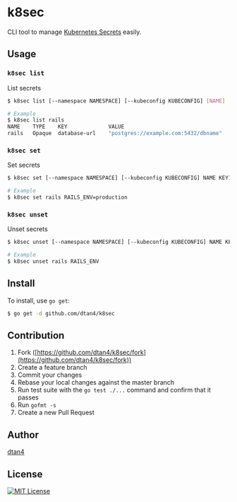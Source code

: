 # k8sec

CLI tool to manage [Kubernetes Secrets](http://kubernetes.io/docs/user-guide/secrets/) easily.

## Usage

### `k8sec list`

List secrets

``` bash
$ k8sec list [--namespace NAMESPACE] [--kubeconfig KUBECONFIG] [NAME]

# Example
$ k8sec list rails
NAME    TYPE    KEY             VALUE
rails   Opaque  database-url    "postgres://example.com:5432/dbname"
```

### `k8sec set`

Set secrets

``` bash
$ k8sec set [--namespace NAMESPACE] [--kubeconfig KUBECONFIG] NAME KEY1=VALUE1 KEY2=VALUE2

# Example
$ k8sec set rails RAILS_ENV=production
```

### `k8sec unset`

Unset secrets

``` bash
$ k8sec unset [--namespace NAMESPACE] [--kubeconfig KUBECONFIG] NAME KEY1 KEY2

# Example
$ k8sec unset rails RAILS_ENV
```

## Install

To install, use `go get`:

```bash
$ go get -d github.com/dtan4/k8sec
```

## Contribution

1. Fork ([https://github.com/dtan4/k8sec/fork](https://github.com/dtan4/k8sec/fork))
1. Create a feature branch
1. Commit your changes
1. Rebase your local changes against the master branch
1. Run test suite with the `go test ./...` command and confirm that it passes
1. Run `gofmt -s`
1. Create a new Pull Request

## Author

[dtan4](https://github.com/dtan4)

## License

[![MIT License](http://img.shields.io/badge/license-MIT-blue.svg?style=flat)](LICENSE)
